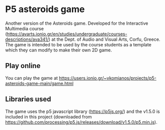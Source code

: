 # P5 asteroids game
Another version of the Asteroids game. Developed for the Interactive Multimedia course (https://avarts.ionio.gr/en/studies/undergraduate/courses-descriptions/ava341/) at the Dept. of Audio and Visual Arts, Corfu, Greece. The game is intended to be used by the course students as a template which they can modify to make their own 2D game.

## Play online
You can play the game at https://users.ionio.gr/~vkomianos/projects/p5-asteroids-game-main/game.html

## Libraries used
The game uses the p5 javascript library (https://p5js.org/) and the v1.5.0 is included in this project (downloaded from https://github.com/processing/p5.js/releases/download/v1.5.0/p5.min.js).
